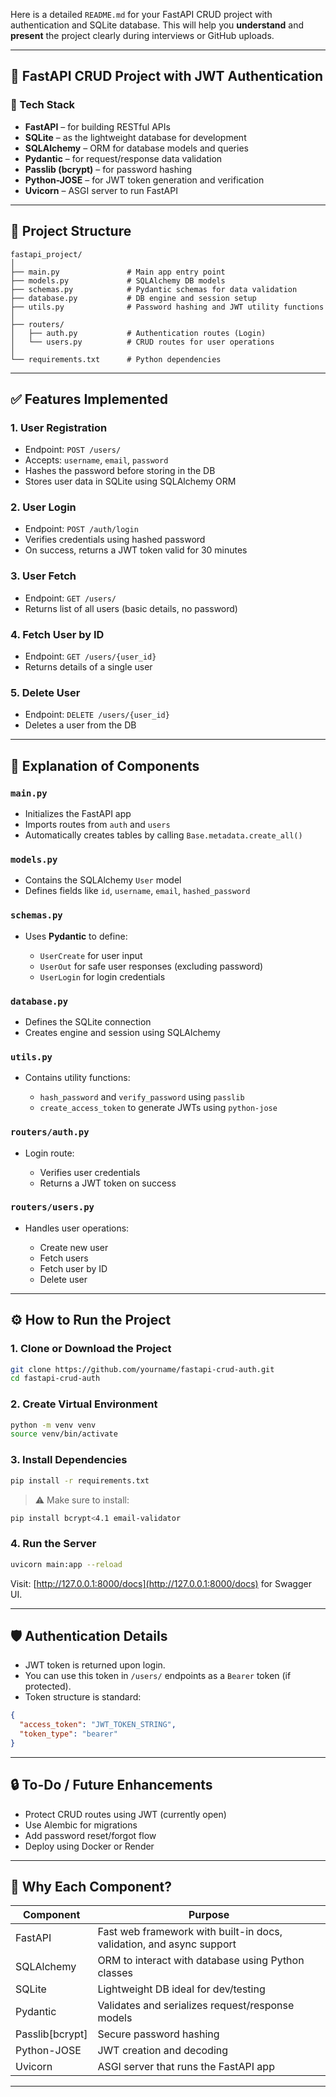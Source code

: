 Here is a detailed `README.md` for your FastAPI CRUD project with authentication and SQLite database. This will help you **understand** and **present** the project clearly during interviews or GitHub uploads.

---

## 📘 FastAPI CRUD Project with JWT Authentication

### 🔧 Tech Stack

* **FastAPI** – for building RESTful APIs
* **SQLite** – as the lightweight database for development
* **SQLAlchemy** – ORM for database models and queries
* **Pydantic** – for request/response data validation
* **Passlib (bcrypt)** – for password hashing
* **Python-JOSE** – for JWT token generation and verification
* **Uvicorn** – ASGI server to run FastAPI

---

## 📂 Project Structure

```
fastapi_project/
│
├── main.py               # Main app entry point
├── models.py             # SQLAlchemy DB models
├── schemas.py            # Pydantic schemas for data validation
├── database.py           # DB engine and session setup
├── utils.py              # Password hashing and JWT utility functions
│
├── routers/
│   ├── auth.py           # Authentication routes (Login)
│   └── users.py          # CRUD routes for user operations
│
└── requirements.txt      # Python dependencies
```

---

## ✅ Features Implemented

### 1. **User Registration**

* Endpoint: `POST /users/`
* Accepts: `username`, `email`, `password`
* Hashes the password before storing in the DB
* Stores user data in SQLite using SQLAlchemy ORM

### 2. **User Login**

* Endpoint: `POST /auth/login`
* Verifies credentials using hashed password
* On success, returns a JWT token valid for 30 minutes

### 3. **User Fetch**

* Endpoint: `GET /users/`
* Returns list of all users (basic details, no password)

### 4. **Fetch User by ID**

* Endpoint: `GET /users/{user_id}`
* Returns details of a single user

### 5. **Delete User**

* Endpoint: `DELETE /users/{user_id}`
* Deletes a user from the DB

---

## 📌 Explanation of Components

### `main.py`

* Initializes the FastAPI app
* Imports routes from `auth` and `users`
* Automatically creates tables by calling `Base.metadata.create_all()`

### `models.py`

* Contains the SQLAlchemy `User` model
* Defines fields like `id`, `username`, `email`, `hashed_password`

### `schemas.py`

* Uses **Pydantic** to define:

  * `UserCreate` for user input
  * `UserOut` for safe user responses (excluding password)
  * `UserLogin` for login credentials

### `database.py`

* Defines the SQLite connection
* Creates engine and session using SQLAlchemy

### `utils.py`

* Contains utility functions:

  * `hash_password` and `verify_password` using `passlib`
  * `create_access_token` to generate JWTs using `python-jose`

### `routers/auth.py`

* Login route:

  * Verifies user credentials
  * Returns a JWT token on success

### `routers/users.py`

* Handles user operations:

  * Create new user
  * Fetch users
  * Fetch user by ID
  * Delete user

---

## ⚙️ How to Run the Project

### 1. Clone or Download the Project

```bash
git clone https://github.com/yourname/fastapi-crud-auth.git
cd fastapi-crud-auth
```

### 2. Create Virtual Environment

```bash
python -m venv venv
source venv/bin/activate
```

### 3. Install Dependencies

```bash
pip install -r requirements.txt
```

> ⚠️ Make sure to install:

```bash
pip install bcrypt<4.1 email-validator
```

### 4. Run the Server

```bash
uvicorn main:app --reload
```

Visit: [http://127.0.0.1:8000/docs](http://127.0.0.1:8000/docs) for Swagger UI.

---

## 🛡️ Authentication Details

* JWT token is returned upon login.
* You can use this token in `/users/` endpoints as a `Bearer` token (if protected).
* Token structure is standard:

```json
{
  "access_token": "JWT_TOKEN_STRING",
  "token_type": "bearer"
}
```

---

## 🔒 To-Do / Future Enhancements

* Protect CRUD routes using JWT (currently open)
* Use Alembic for migrations
* Add password reset/forgot flow
* Deploy using Docker or Render

---

## 🧠 Why Each Component?

| Component        | Purpose                                                              |
| ---------------- | -------------------------------------------------------------------- |
| FastAPI          | Fast web framework with built-in docs, validation, and async support |
| SQLAlchemy       | ORM to interact with database using Python classes                   |
| SQLite           | Lightweight DB ideal for dev/testing                                 |
| Pydantic         | Validates and serializes request/response models                     |
| Passlib\[bcrypt] | Secure password hashing                                              |
| Python-JOSE      | JWT creation and decoding                                            |
| Uvicorn          | ASGI server that runs the FastAPI app                                |

---

